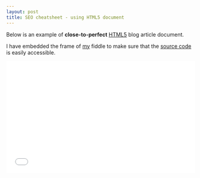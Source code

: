 ```yaml
---
layout: post
title: SEO cheatsheet - using HTML5 document
---
```


Below is an example of **close-to-perfect** [HTML5](http://www.w3.org/TR/html5/) blog article document.

I have embedded the frame of [my](http://jsfiddle.net/user/xameeramir) fiddle to make sure that the [source code](http://jsfiddle.net/xameeramir/0dthd7c4/) is easily accessible.

<iframe width="100%" height="300" src="//jsfiddle.net/xameeramir/0dthd7c4/embedded/result/" allowfullscreen="allowfullscreen" frameborder="0"></iframe>

